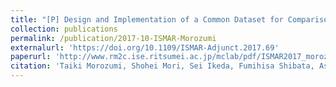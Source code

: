 ```yaml
---
title: "[P] Design and Implementation of a Common Dataset for Comparison and Evaluation of Diminished Reality Methods"
collection: publications
permalink: /publication/2017-10-ISMAR-Morozumi
externalurl: 'https://doi.org/10.1109/ISMAR-Adjunct.2017.69'
paperurl: 'http://www.rm2c.ise.ritsumei.ac.jp/mclab/pdf/ISMAR2017_morozumi.pdf'
citation: 'Taiki Morozumi, Shohei Mori, Sei Ikeda, Fumihisa Shibata, Asako Kimura, and Hideyuki Tamura, &quot;Design and Implementation of a Common Dataset for Comparison and Evaluation of Diminished Reality Methods&quot; <i>Proc. IEEE ISMAR Adjunct</i>, pp. 212 - 213 (2017.10)'
---
```


<!--
externalurl: 'url'
paperurl: 'url'
youtubeurl: 'url'
presentationurl: 'url'
githuburl: 'url'
note: blah blah
-->